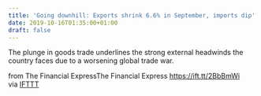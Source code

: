 ```yaml
---
title: 'Going downhill: Exports shrink 6.6% in September, imports dip'
date: 2019-10-16T01:35:00+01:00
draft: false
---
```


The plunge in goods trade underlines the strong external headwinds the country faces due to a worsening global trade war.  
  
from The Financial ExpressThe Financial Express https://ift.tt/2BbBmWi  
via [IFTTT](https://ifttt.com/?ref=da&site=blogger)